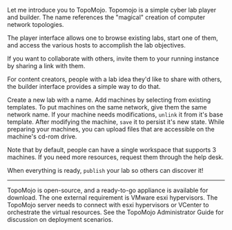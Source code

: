 Let me introduce you to TopoMojo.
Topomojo is a simple cyber lab player and builder.
The name references the "magical" creation of computer network topologies.

The player interface allows one to browse existing labs, start one of them, and access the various hosts to accomplish the lab objectives.

If you want to collaborate with others, invite them to your running instance by sharing a link with them.

For content creators, people with a lab idea they'd like to share with others, the builder interface provides a simple way to do that.

Create a new lab with a name. 
Add machines by selecting from existing templates.
To put machines on the same network, give them the same network name.
If your machine needs modifications, `unlink` it from it's base template.
After modifying the machine, `save` it to persist it's new state.
While preparing your machines, you can upload files that are accessible on the machine's cd-rom drive.

Note that by default, people can have a single workspace that supports 3 machines.
If you need more resources, request them through the help desk.

When everything is ready, `publish` your lab so others can discover it!

----
TopoMojo is open-source, and a ready-to-go appliance is available for download.
The one external requirement is VMware esxi hypervisors.
The TopoMojo server needs to connect with esxi hypervisors or VCenter to orchestrate the virtual resources.
See the TopoMojo Administrator Guide for discussion on deployment scenarios.


